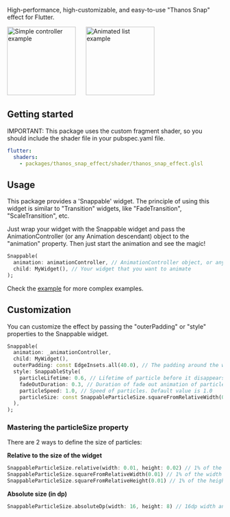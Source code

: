 High-performance, high-customizable, and easy-to-use "Thanos Snap" effect for Flutter.

<p>
  <img alt="Simple controller example" src="doc/simple_controller_example.gif" width="160"/>
  &nbsp;&nbsp;&nbsp;&nbsp;
  <img alt="Animated list example" src="doc/animated_list_example.gif" width="160"/>
</p>

## Getting started

IMPORTANT: This package uses the custom fragment shader, so you should include the shader file in your pubspec.yaml file.

```yaml
flutter:
  shaders:
    - packages/thanos_snap_effect/shader/thanos_snap_effect.glsl
```

## Usage

This package provides a 'Snappable' widget.
The principle of using this widget is similar to "Transition" widgets, like "FadeTransition", "ScaleTransition", etc.

Just wrap your widget with the Snappable widget and pass the AnimationController (or any Animation<double> descendant) object to the "animation" property.
Then just start the animation and see the magic!
```dart
Snappable(
  animation: animationController, // AnimationController object, or any other animation object with double tween from 0.0 to 1.0
  child: MyWidget(), // Your widget that you want to animate
);
```

Check the [example](example/lib) for more complex examples.

## Customization

You can customize the effect by passing the "outerPadding" or "style" properties to the Snappable widget.

```dart
Snappable(
  animation: _animationController,
  child: MyWidget(),
  outerPadding: const EdgeInsets.all(40.0), // The padding around the widget where particles can appear. Default value is EdgeInsets.all(40.0) 
  style: SnappableStyle(
    particleLifetime: 0.6, // Lifetime of particle before it disappears. Default value is 0.6. Must be between 0.0 and 1.0
    fadeOutDuration: 0.3, // Duration of fade out animation of particle. Fade out effect starts in particleLifetime - fadeOutDuration and ends when particleLifetime ends. Default value is 0.3. Must be between 0.0 and particleLifetime
    particleSpeed: 1.0, // Speed of particles. Default value is 1.0
    particleSize: const SnappableParticleSize.squareFromRelativeWidth(0.01), // Size of 1 particle
  ),
);
```

### Mastering the particleSize property

There are 2 ways to define the size of particles:

**Relative to the size of the widget**
```dart
SnappableParticleSize.relative(width: 0.01, height: 0.02) // 1% of the width and 2% of the height of the widget
SnappableParticleSize.squareFromRelativeWidth(0.01) // 1% of the width of the widget. The height will be calculated to keep the square shape
SnappableParticleSize.squareFromRelativeHeight(0.01) // 1% of the height of the widget. The width will be calculated to keep the square shape
```

**Absolute size (in dp)**
```dart
SnappableParticleSize.absoluteDp(width: 16, height: 8) // 16dp width and 8dp height
```